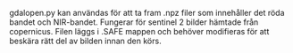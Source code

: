 gdalopen.py kan användas för att ta fram .npz filer som innehåller det röda bandet och NIR-bandet. Fungerar för sentinel 2 bilder hämtade från copernicus. Filen läggs i .SAFE mappen och behöver modifieras för att beskära rätt del av bilden innan den körs.
